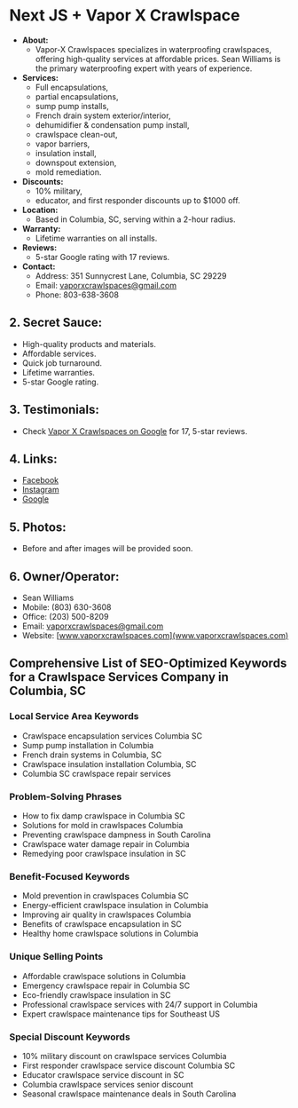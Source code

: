 # Next JS + Vapor X Crawlspace 

- **About:** 
  - Vapor-X Crawlspaces specializes in waterproofing crawlspaces, offering high-quality services at affordable prices. Sean Williams is the primary waterproofing expert with years of experience.
- **Services:** 
  - Full encapsulations, 
  - partial encapsulations, 
  - sump pump installs,
  - French drain system exterior/interior,
  - dehumidifier & condensation pump install, 
  - crawlspace clean-out, 
  - vapor barriers, 
  - insulation install, 
  - downspout extension, 
  - mold remediation.
- **Discounts:** 
  - 10% military, 
  - educator, and first responder discounts up to $1000 off.
- **Location:** 
  - Based in Columbia, SC, serving within a 2-hour radius.
- **Warranty:** 
  - Lifetime warranties on all installs.
- **Reviews:** 
  - 5-star Google rating with 17 reviews.
- **Contact:** 
  - Address: 351 Sunnycrest Lane, Columbia, SC 29229
  - Email: vaporxcrawlspaces@gmail.com
  - Phone: 803-638-3608

## 2. Secret Sauce:
- High-quality products and materials.
- Affordable services.
- Quick job turnaround.
- Lifetime warranties.
- 5-star Google rating.

## 3. Testimonials: 
  - Check [Vapor X Crawlspaces on Google](https://www.google.com/search?q=vapor+x+crawlspaces&oq=vapor+x+craw&gs_lcrp=EgZjaHJvbWUqDAgAECMYJxiABBiKBTIMCAAQIxgnGIAEGIoFMgYIARBFGDkyDQgCEAAYhgMYgAQYigUyDQgDEAAYhgMYgAQYigUyDQgEEAAYhgMYgAQYigUyDQgFEAAYhgMYgAQYigUyBggGEEUYPDIGCAcQRRg80gEIMjUzNmowajeoAgCwAgA&sourceid=chrome&ie=UTF-8#lrd=0x67a9cc13d57b0a3d:0x129a159ba0d26482,1,,,,) for 17, 5-star reviews.

## 4. Links:
- [Facebook](https://www.facebook.com/profile.php?id=100093247625359&mibextid=REkXMA)
- [Instagram](https://www.instagram.com/vapor_xcrawlspaces?igsh=YTNudHR6bzBhanE4&utm_source=qr)
- [Google](https://www.google.com/maps/place/Vapor-X+Crawlspaces/@34.3647698,-81.114492,9z/data=!4m2!3m1!1s0x0:0x129a159ba0d26482?sa=X&ved=2ahUKEwj9wIOE_K6DAxW9cDABHanNBjMQ_BJ6BAgPEAA)
   
## 5. Photos: 
  - Before and after images will be provided soon.

## 6. Owner/Operator:
- Sean Williams
- Mobile: (803) 630-3608
- Office: (203) 500-8209
- Email: vaporxcrawlspaces@gmail.com
- Website: [www.vaporxcrawlspaces.com](www.vaporxcrawlspaces.com)

## Comprehensive List of SEO-Optimized Keywords for a Crawlspace Services Company in Columbia, SC 

### Local Service Area Keywords

- Crawlspace encapsulation services Columbia SC
- Sump pump installation in Columbia
- French drain systems in Columbia, SC
- Crawlspace insulation installation Columbia, SC
- Columbia SC crawlspace repair services

### Problem-Solving Phrases

- How to fix damp crawlspace in Columbia SC
- Solutions for mold in crawlspaces Columbia
- Preventing crawlspace dampness in South Carolina
- Crawlspace water damage repair in Columbia
- Remedying poor crawlspace insulation in SC

### Benefit-Focused Keywords

- Mold prevention in crawlspaces Columbia SC
- Energy-efficient crawlspace insulation in Columbia
- Improving air quality in crawlspaces Columbia
- Benefits of crawlspace encapsulation in SC
- Healthy home crawlspace solutions in Columbia

### Unique Selling Points

- Affordable crawlspace solutions in Columbia
- Emergency crawlspace repair in Columbia SC
- Eco-friendly crawlspace insulation in SC
- Professional crawlspace services with 24/7 support in Columbia
- Expert crawlspace maintenance tips for Southeast US

### Special Discount Keywords

- 10% military discount on crawlspace services Columbia
- First responder crawlspace service discount Columbia SC
- Educator crawlspace service discount in SC
- Columbia crawlspace services senior discount
- Seasonal crawlspace maintenance deals in South Carolina
